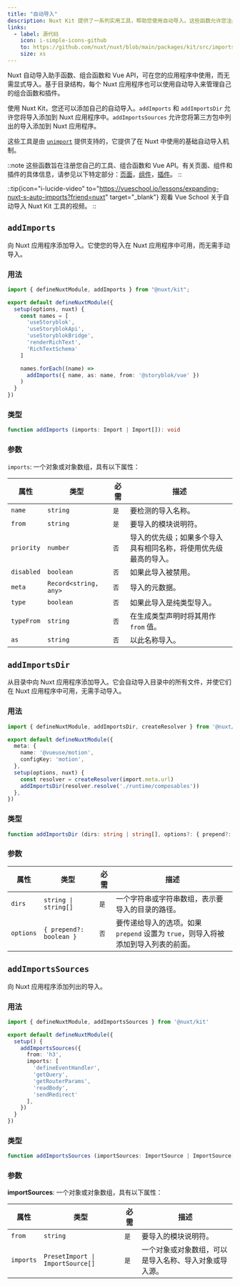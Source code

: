 ```yaml
---
title: "自动导入"
description: Nuxt Kit 提供了一系列实用工具，帮助您使用自动导入。这些函数允许您注册自己的工具、组合函数和 Vue API。
links:
  - label: 源代码
    icon: i-simple-icons-github
    to: https://github.com/nuxt/nuxt/blob/main/packages/kit/src/imports.ts
    size: xs
---
```


Nuxt 自动导入助手函数、组合函数和 Vue API，可在您的应用程序中使用，而无需显式导入。基于目录结构，每个 Nuxt 应用程序也可以使用自动导入来管理自己的组合函数和插件。

使用 Nuxt Kit，您还可以添加自己的自动导入。`addImports` 和 `addImportsDir` 允许您将导入添加到 Nuxt 应用程序中。`addImportsSources` 允许您将第三方包中列出的导入添加到 Nuxt 应用程序。

这些工具是由 [`unimport`](https://github.com/unjs/unimport) 提供支持的，它提供了在 Nuxt 中使用的基础自动导入机制。

::note
这些函数旨在注册您自己的工具、组合函数和 Vue API。有关页面、组件和插件的具体信息，请参见以下特定部分：[页面](/docs/api/kit/pages)，[组件](/docs/api/kit/components)，[插件](/docs/api/kit/plugins)。
::

::tip{icon="i-lucide-video" to="https://vueschool.io/lessons/expanding-nuxt-s-auto-imports?friend=nuxt" target="_blank"}
观看 Vue School 关于自动导入 Nuxt Kit 工具的视频。
::

## `addImports`

向 Nuxt 应用程序添加导入。它使您的导入在 Nuxt 应用程序中可用，而无需手动导入。

### 用法

```ts twoslash
import { defineNuxtModule, addImports } from "@nuxt/kit";

export default defineNuxtModule({
  setup(options, nuxt) {
    const names = [
      'useStoryblok',
      'useStoryblokApi',
      'useStoryblokBridge',
      'renderRichText',
      'RichTextSchema'
    ]

    names.forEach((name) =>
      addImports({ name, as: name, from: '@storyblok/vue' })
    )
  }
})
```

### 类型

```ts
function addImports (imports: Import | Import[]): void
```

### 参数

`imports`: 一个对象或对象数组，具有以下属性：

| 属性               | 类型                         | 必需 | 描述                                                                                                     |
| ------------------ | ---------------------------- | ---- | -------------------------------------------------------------------------------------------------------- |
| `name`             | `string`                     | `是` | 要检测的导入名称。                                                                                     |
| `from`             | `string`                     | `是` | 要导入的模块说明符。                                                                                   |
| `priority`         | `number`                     | `否` | 导入的优先级；如果多个导入具有相同名称，将使用优先级最高的导入。                                       |
| `disabled`         | `boolean`                    | `否` | 如果此导入被禁用。                                                                                     |
| `meta`             | `Record<string, any>`        | `否` | 导入的元数据。                                                                                         |
| `type`             | `boolean`                    | `否` | 如果此导入是纯类型导入。                                                                               |
| `typeFrom`         | `string`                     | `否` | 在生成类型声明时将其用作 `from` 值。                                                                   |
| `as`               | `string`                     | `否` | 以此名称导入。                                                                                         |

## `addImportsDir`

从目录中向 Nuxt 应用程序添加导入。它会自动导入目录中的所有文件，并使它们在 Nuxt 应用程序中可用，无需手动导入。

### 用法

```ts twoslash
import { defineNuxtModule, addImportsDir, createResolver } from '@nuxt/kit'

export default defineNuxtModule({
  meta: {
    name: '@vueuse/motion',
    configKey: 'motion',
  },
  setup(options, nuxt) {
    const resolver = createResolver(import.meta.url)
    addImportsDir(resolver.resolve('./runtime/composables'))
  },
})
```

### 类型

```ts
function addImportsDir (dirs: string | string[], options?: { prepend?: boolean }): void
```

### 参数

| 属性               | 类型                         | 必需 | 描述                                                                                                     |
| ------------------ | ---------------------------- | ---- | -------------------------------------------------------------------------------------------------------- |
| `dirs`             | `string \| string[]`        | `是` | 一个字符串或字符串数组，表示要导入的目录的路径。                                                        |
| `options`          | `{ prepend?: boolean }`     | `否` | 要传递给导入的选项。如果 `prepend` 设置为 `true`，则导入将被添加到导入列表的前面。                    |

## `addImportsSources`

向 Nuxt 应用程序添加列出的导入。

### 用法

```ts twoslash
import { defineNuxtModule, addImportsSources } from '@nuxt/kit'

export default defineNuxtModule({
  setup() {
    addImportsSources({
      from: 'h3',
      imports: [
        'defineEventHandler',
        'getQuery',
        'getRouterParams',
        'readBody',
        'sendRedirect'
      ],
    })
  }
})
```

### 类型

```ts
function addImportsSources (importSources: ImportSource | ImportSource[]): void
```

### 参数

**importSources**: 一个对象或对象数组，具有以下属性：

| 属性               | 类型                         | 必需 | 描述                                                                                                     |
| ------------------ | ---------------------------- | ---- | -------------------------------------------------------------------------------------------------------- |
| `from`             | `string`                     | `是` | 要导入的模块说明符。                                                                                   |
| `imports`          | `PresetImport \| ImportSource[]`  | `是` | 一个对象或对象数组，可以是导入名称、导入对象或导入源。                                                 |
